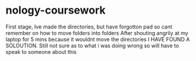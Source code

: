 # nology-coursework
First stage, Ive made the directories, but have forgotton pad so cant remember on how to move folders into folders
After shouting angrily at my laptop for 5 mins because it wouldnt move the directories I HAVE FOUND A SOLOUTION. Still not sure as to what i was doing wrong so will have to speak to someone about this
